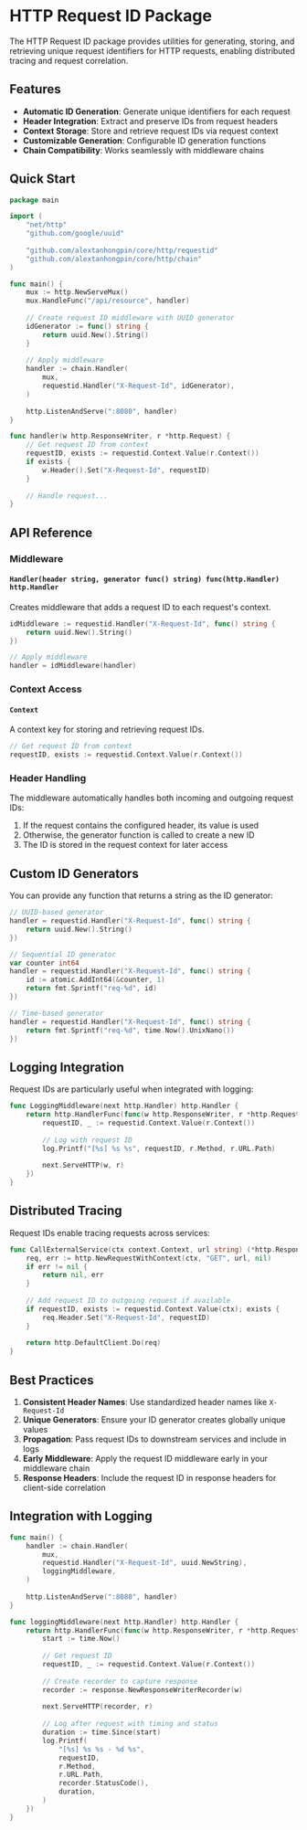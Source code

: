 # HTTP Request ID Package

The HTTP Request ID package provides utilities for generating, storing, and retrieving unique request identifiers for HTTP requests, enabling distributed tracing and request correlation.

## Features

- **Automatic ID Generation**: Generate unique identifiers for each request
- **Header Integration**: Extract and preserve IDs from request headers
- **Context Storage**: Store and retrieve request IDs via request context
- **Customizable Generation**: Configurable ID generation functions
- **Chain Compatibility**: Works seamlessly with middleware chains

## Quick Start

```go
package main

import (
    "net/http"
    "github.com/google/uuid"
    
    "github.com/alextanhongpin/core/http/requestid"
    "github.com/alextanhongpin/core/http/chain"
)

func main() {
    mux := http.NewServeMux()
    mux.HandleFunc("/api/resource", handler)
    
    // Create request ID middleware with UUID generator
    idGenerator := func() string {
        return uuid.New().String()
    }
    
    // Apply middleware
    handler := chain.Handler(
        mux,
        requestid.Handler("X-Request-Id", idGenerator),
    )
    
    http.ListenAndServe(":8080", handler)
}

func handler(w http.ResponseWriter, r *http.Request) {
    // Get request ID from context
    requestID, exists := requestid.Context.Value(r.Context())
    if exists {
        w.Header().Set("X-Request-Id", requestID)
    }
    
    // Handle request...
}
```

## API Reference

### Middleware

#### `Handler(header string, generator func() string) func(http.Handler) http.Handler`

Creates middleware that adds a request ID to each request's context.

```go
idMiddleware := requestid.Handler("X-Request-Id", func() string {
    return uuid.New().String()
})

// Apply middleware
handler = idMiddleware(handler)
```

### Context Access

#### `Context`

A context key for storing and retrieving request IDs.

```go
// Get request ID from context
requestID, exists := requestid.Context.Value(r.Context())
```

### Header Handling

The middleware automatically handles both incoming and outgoing request IDs:

1. If the request contains the configured header, its value is used
2. Otherwise, the generator function is called to create a new ID
3. The ID is stored in the request context for later access

## Custom ID Generators

You can provide any function that returns a string as the ID generator:

```go
// UUID-based generator
handler = requestid.Handler("X-Request-Id", func() string {
    return uuid.New().String()
})

// Sequential ID generator
var counter int64
handler = requestid.Handler("X-Request-Id", func() string {
    id := atomic.AddInt64(&counter, 1)
    return fmt.Sprintf("req-%d", id)
})

// Time-based generator
handler = requestid.Handler("X-Request-Id", func() string {
    return fmt.Sprintf("req-%d", time.Now().UnixNano())
})
```

## Logging Integration

Request IDs are particularly useful when integrated with logging:

```go
func LoggingMiddleware(next http.Handler) http.Handler {
    return http.HandlerFunc(func(w http.ResponseWriter, r *http.Request) {
        requestID, _ := requestid.Context.Value(r.Context())
        
        // Log with request ID
        log.Printf("[%s] %s %s", requestID, r.Method, r.URL.Path)
        
        next.ServeHTTP(w, r)
    })
}
```

## Distributed Tracing

Request IDs enable tracing requests across services:

```go
func CallExternalService(ctx context.Context, url string) (*http.Response, error) {
    req, err := http.NewRequestWithContext(ctx, "GET", url, nil)
    if err != nil {
        return nil, err
    }
    
    // Add request ID to outgoing request if available
    if requestID, exists := requestid.Context.Value(ctx); exists {
        req.Header.Set("X-Request-Id", requestID)
    }
    
    return http.DefaultClient.Do(req)
}
```

## Best Practices

1. **Consistent Header Names**: Use standardized header names like `X-Request-Id`
2. **Unique Generators**: Ensure your ID generator creates globally unique values
3. **Propagation**: Pass request IDs to downstream services and include in logs
4. **Early Middleware**: Apply the request ID middleware early in your middleware chain
5. **Response Headers**: Include the request ID in response headers for client-side correlation

## Integration with Logging

```go
func main() {
    handler := chain.Handler(
        mux,
        requestid.Handler("X-Request-Id", uuid.NewString),
        loggingMiddleware,
    )
    
    http.ListenAndServe(":8080", handler)
}

func loggingMiddleware(next http.Handler) http.Handler {
    return http.HandlerFunc(func(w http.ResponseWriter, r *http.Request) {
        start := time.Now()
        
        // Get request ID
        requestID, _ := requestid.Context.Value(r.Context())
        
        // Create recorder to capture response
        recorder := response.NewResponseWriterRecorder(w)
        
        next.ServeHTTP(recorder, r)
        
        // Log after request with timing and status
        duration := time.Since(start)
        log.Printf(
            "[%s] %s %s - %d %s",
            requestID,
            r.Method,
            r.URL.Path,
            recorder.StatusCode(),
            duration,
        )
    })
}
```
